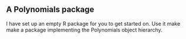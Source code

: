 A Polynomials package
---------------------

I have set up an empty R package for you to get started on. Use it make make a package implementing the Polynomials object hierarchy.
